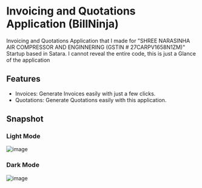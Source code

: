 # Invoicing and Quotations Application (BillNinja)

Invoicing and Quotations Application that I made for "SHREE NARASINHA AIR COMPRESSOR AND ENGINNERING (GSTIN # 27CARPV1658N1ZM)" Startup based in Satara. I cannot reveal the entire code, this is just a Glance of the application

## Features

- Invoices: Generate Invoices easily with just a few clicks.
- Quotations: Generate Quotations easily with this application.

## Snapshot

### Light Mode 
![image](https://github.com/user-attachments/assets/a105f93d-fee5-4666-9b35-8151e1b2f463)

### Dark Mode
![image](https://github.com/user-attachments/assets/aab7709c-b835-4ce4-b0f1-13dc5d4535e2)









